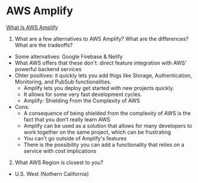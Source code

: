 # AWS Amplify

[What Is AWS Amplify](https://beabetterdev.com/2021/09/22/what-is-aws-amplify/)

1. What are a few alternatives to AWS Amplify? What are the differences? What are the tradeoffs?

- Some alternatives: Google Firebase & Nelify
- What AWS offers that these don't: direct feature integration with AWS’ powerful backend services
- Ohter positives: it quickly lets you add thigs like Storage, Authentication, Monitoring, and PubSub functionalities.
  - Amplify lets you deploy get started with new projects quickly.
  - It allows for some very fast development cycles.
  - Amplify: Shielding From the Complexity of AWS
- Cons:
  - A consequence of being shielded from the complexity of AWS is the fact that you don’t really learn AWS
  - Amplify can be used as a solution that allows for many developers to work together on the same project, which can be frustrating
  - You can't go outside of Amplify's features
  - There is the possibility you can add a functionality that relies on a service with cost implications

2. What AWS Region is closest to you?

- U.S. West (Nothern California)